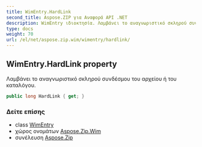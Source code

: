 ```yaml
---
title: WimEntry.HardLink
second_title: Aspose.ZIP για Αναφορά API .NET
description: WimEntry ιδιοκτησία. Λαμβάνει το αναγνωριστικό σκληρού συνδέσμου του αρχείου ή του καταλόγου.
type: docs
weight: 70
url: /el/net/aspose.zip.wim/wimentry/hardlink/
---
```

## WimEntry.HardLink property

Λαμβάνει το αναγνωριστικό σκληρού συνδέσμου του αρχείου ή του καταλόγου.

```csharp
public long HardLink { get; }
```

### Δείτε επίσης

* class [WimEntry](../)
* χώρος ονομάτων [Aspose.Zip.Wim](../../wimentry/)
* συνέλευση [Aspose.Zip](../../../)


